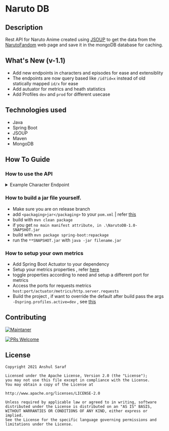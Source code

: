 # Naruto DB

## Description
Rest API for Naruto Anime created using [JSOUP](https://jsoup.org) to get the data from
the [NarutoFandom](https://naruto.fandom.com/wiki/Narutopedia) web page and save it in the mongoDB database
for caching.

## What's New (v-1.1)
- Add new endpoints in characters and episodes for ease and extensiblity
- The endpoints are now query based like `/id?id=x` instead of old statically mapped `id/x` for ease
- Add autuator for metrics and heath statistics
- Add Profiles `dev` and `prod` for different usecase

## Technologies used
* Java
* Spring Boot
* JSOUP
* Maven
* MongoDB

## How To Guide

### How to use the API

<details><summary>Example Character Endpoint</summary>

```http
POST /character/id
```

```http
GET /character/id
GET /character/name
GET /character/like
GET /character/all
GET /character/page
GET /character/power
GET /character/like_paged
GET /character/core
```

### Example
* Use the same name found at the end of the url
    * https://naruto.fandom.com/wiki/Naruto_Uzumaki
* Use an HTTP POST /id request to save data in mongoDB
   * **localhost:8080/clan/id?id=Hyuga_Clan**
* Use an HTTP GET /like request to regex match data in mongoDB
    * **localhost:8080/character/like?name=hina**
* Use an HTTP GET /all request to fetch all save data in mongoDB
    * **localhost:8080/character/all**
* Use an HTTP GET /page request to fetch pageable data in mongoDB
    * **localhost:8080/character/page?page=0&size=5&sort=id,asc**
* Others
   * chapters example
      * **localhost:8080/chapter/id?id=A_Shinobi's_Determination**
      * **localhost:8080/chapter/sorted?page=1**

   * character example
      * **localhost:8080/character/id?id=Hinata_Hyūga**
      * **localhost:8080/character/name?name=hinata**
      * **localhost:8080/character/like_paged/?name=itac&size=10**

   * village exapmle
      * **localhost:8080/village/page/?page=1&size=5&sort=name.english**
      * **localhost:8080/village/like?name=konoha**

</details>


### How to build a jar file yourself.
- Make sure you are on release branch
- add `<packaging>jar</packaging>` to your `pom.xml` | refer [this](https://www.youtube.com/watch?v=UvyYv3WhzjI)
- build with `mvn clean package`
- if you get `no main manifest attribute, in .\NarutoDB-1.0-SNAPSHOT.jar`
- build with `mvn package spring-boot:repackage`
- run the `**SNAPSHOT.jar` with `java -jar filename.jar`

### How to setup your own metrics
- Add Spring Boot Actuator to your dependency
- Setup your metrics properties , refer [here](https://levelup.gitconnected.com/application-monitoring-using-spring-boot-actuators-part-1-dab8576f4db6)
- toggle properties according to need and setup a different port for metrics
- Access the ports for requests metrics `host:port/actuator/metrics/http.server.requests`
- Build the project , if want to override the default after build pass the args `-Dspring.profiles.active=dev` , see [this](https://stackoverflow.com/questions/37700352/setting-the-default-active-profile-in-spring-boot/37700521)

## Contributing 

[![Maintaner](https://img.shields.io/badge/maintainer-AnshulSaraf-Green)](https://github.com/sarafanshul)

[![PRs Welcome](https://img.shields.io/badge/PRs-welcome-brightgreen.svg?style=flat-square)](http://makeapullrequest.com)

## License

    Copyright 2021 Anshul Saraf

    Licensed under the Apache License, Version 2.0 (the "License");
    you may not use this file except in compliance with the License.
    You may obtain a copy of the License at

    http://www.apache.org/licenses/LICENSE-2.0

    Unless required by applicable law or agreed to in writing, software
    distributed under the License is distributed on an "AS IS" BASIS,
    WITHOUT WARRANTIES OR CONDITIONS OF ANY KIND, either express or implied.
    See the License for the specific language governing permissions and
    limitations under the License.
